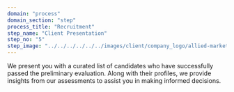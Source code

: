 ```yaml
---
domain: "process"
domain_section: "step"
process_title: "Recruitment"
step_name: "Client Presentation"
step_no: "5"
step_image: "../../../../../../images/client/company_logo/allied-marketing.png"
---
```


We present you with a curated list of candidates who have successfully passed the preliminary evaluation. Along with their profiles, we provide insights from our assessments to assist you in making informed decisions.
